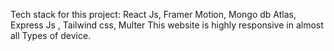 Tech stack for this project: React Js, Framer Motion, Mongo db Atlas, Express Js , Tailwind css, Multer
This website is highly responsive in almost all Types of device.
